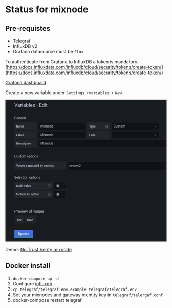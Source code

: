 # Status for mixnode

## Pre-requistes
- Telegraf
- InfluxDB v2
- Grafana datasource must be `Flux`

To authenticate from Grafana to InfluxDB a token is mandatory. [https://docs.influxdata.com/influxdb/cloud/security/tokens/create-token/](https://docs.influxdata.com/influxdb/cloud/security/tokens/create-token/)

[Grafana dashboard](https://grafana.com/grafana/dashboards/16460-ntv-mixnode)

Create a new variable under `Settings`->`Variables`-> `New`

![](resources/img/var.png)

Demo: [No Trust Verify mixnode](https://status.notrustverify.ch/)

## Docker install

1. `docker-compose up -d`
2. Configure [influxdb](https://docs.influxdata.com/influxdb/v2.2/install/#set-up-influxdb-through-the-ui)
3. `cp telegraf/telegraf.env.example telegraf/telegraf.env`
4. Set your mixnodes and gateway identity key in `telegraf/telergaf.conf`
5. docker-compose restart telegraf
